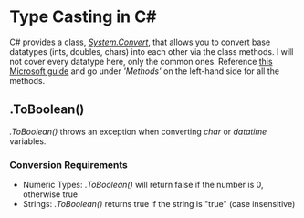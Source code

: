 # Type Casting in C#
C# provides a class, [_System.Convert_](https://docs.microsoft.com/en-us/dotnet/api/system.convert?view=net-5.0), that allows you to convert base datatypes (ints, doubles, chars) into each other via the class methods. I will not cover every datatype here, only the common ones. Reference [this Microsoft guide](https://docs.microsoft.com/en-us/dotnet/csharp/fundamentals/types/) and go under _'Methods'_ on the left-hand side for all the methods.

## .ToBoolean()
_.ToBoolean()_ throws an exception when converting _char_ or _datatime_ variables.

### Conversion Requirements
- Numeric Types: _.ToBoolean()_ will return false if the number is 0, otherwise true
- Strings: _.ToBoolean()_ returns true if the string is "true" (case insensitive)

